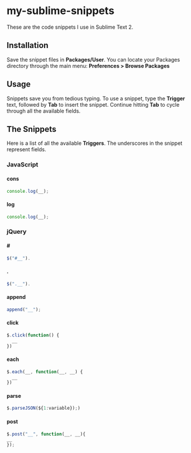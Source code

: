 my-sublime-snippets
===================

These are the code snippets I use in Sublime Text 2.

Installation
------------
Save the snippet files in **Packages/User**. You can locate your Packages directory through the main menu: **Preferences > Browse Packages**

Usage
-----
Snippets save you from tedious typing. To use a snippet, type the **Trigger** text, followed by **Tab** to insert the snippet. Continue hitting **Tab** to cycle through all the available fields.


The Snippets
------------
Here is a list of all the available **Triggers**. The underscores in the snippet represent fields.

### JavaScript

#### cons
```javascript
console.log(__);
```

#### log
```javascript
console.log(__);
```

### jQuery

#### &#35;
```javascript
$("#__").
```

#### .
```javascript
$(".__").
```

#### append 
```javascript
append("__");
```

#### click 
```javascript
$.click(function() {
  __
})
```

#### each 
```javascript
$.each(__, function(__, __) {
  __
})
```

#### parse 
```javascript
$.parseJSON(${1:variable});)
```

#### post 
```javascript
$.post("__", function(__, __){
__
});
```
